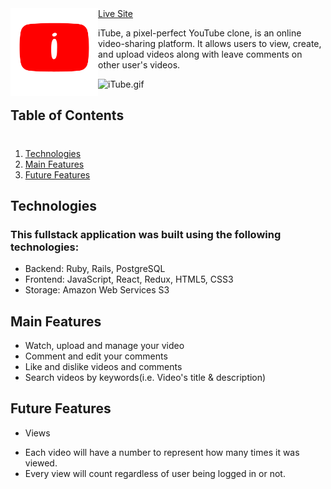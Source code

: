 
<div>
  <img align="left" width="140" src="app/assets/images/icon.png" />
  <a align="right"href="https://i-tube.herokuapp.com/#/">Live Site</a>
  <p>iTube, a pixel-perfect YouTube clone, is an online video-sharing platform. It allows users to view, create, and upload videos along with leave comments on other user's videos.</p>
</div>



![iTube.gif](./app/assets/images/itube-giphy.gif)

## Table of Contents
#
1. [Technologies](#technologies)
2. [Main Features](#main-features)
3. [Future Features](#future-features)


## Technologies 
### This fullstack application was built using the following technologies:

* Backend: Ruby, Rails, PostgreSQL
* Frontend: JavaScript, React, Redux, HTML5, CSS3
* Storage: Amazon Web Services S3

## Main Features
  * Watch, upload and manage your video
  * Comment and edit your comments
  * Like and dislike videos and comments
  * Search videos by keywords(i.e. Video's title & description)

## Future Features
  * Views
   - Each video will have a number to represent how many times it was viewed.
   - Every view will count regardless of user being logged in or not.
